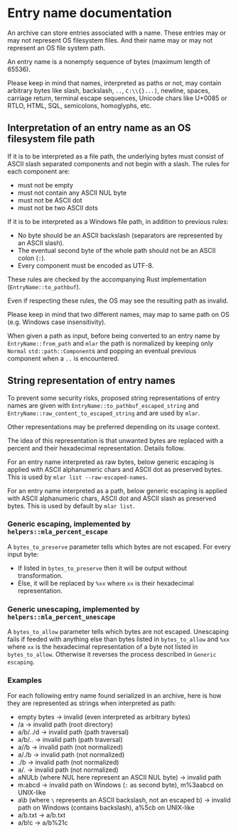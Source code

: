 Entry name documentation
=

An archive can store entries associated with a name. These entries may or may
not represent OS filesystem files. And their name may or may not represent an
OS file system path.

An entry name is a nonempty sequence of bytes (maximum length of 65536).

Please keep in mind that names, interpreted as paths or not, may contain
arbitrary bytes like slash, backslash, `..`, `C:\\{}...]`, newline, spaces,
carriage return, terminal escape sequences, Unicode chars like U+0085 or RTLO,
HTML, SQL, semicolons, homoglyphs, etc.

## Interpretation of an entry name as an OS filesystem file path

If it is to be interpreted as a file path, the underlying bytes must consist of
ASCII slash separated components and not begin with a slash.
The rules for each component are:
* must not be empty
* must not contain any ASCII NUL byte
* must not be ASCII dot
* must not be two ASCII dots

If it is to be interpreted as a Windows file path, in addition to previous rules:
* No byte should be an ASCII backslash (separators are represented by an ASCII slash).
* The eventual second byte of the whole path should not be an ASCII colon (`:`).
* Every component must be encoded as UTF-8.

These rules are checked by the accompanying Rust implementation (`EntryName::to_pathbuf`).

Even if respecting these rules, the OS may see the resulting path as invalid.

Please keep in mind that two different names, may map to same path on OS
(e.g. Windows case insensitivity).

When given a path as input, before being converted to an entry name by
`EntryName::from_path` and `mlar` the path is normalized by keeping only
`Normal` `std::path::Component`s and popping an eventual previous component when
a `..` is encountered.

## String representation of entry names

To prevent some security risks, proposed string representations of entry names
are given with `EntryName::to_pathbuf_escaped_string` and
`EntryName::raw_content_to_escaped_string` and are used by `mlar`.

Other representations may be preferred depending on its usage context.

The idea of this representation is that unwanted bytes are replaced with a
percent and their hexadecimal representation. Details follow.

For an entry name interpreted as raw bytes, below generic escaping is applied
with ASCII alphanumeric chars and ASCII dot as preserved bytes. This is used by
`mlar list --raw-escaped-names`.

For an entry name interpreted as a path, below generic escaping is applied
with ASCII alphanumeric chars, ASCII dot and ASCII slash as preserved bytes.
This is used by default by `mlar list`.

### Generic escaping, implemented by `helpers::mla_percent_escape`

A `bytes_to_preserve` parameter tells which bytes are not escaped.
For every input byte:
* If listed in `bytes_to_preserve` then it will be output without transformation.
* Else, it will be replaced by `%xx` where `xx` is their hexadecimal representation.

### Generic unescaping, implemented by `helpers::mla_percent_unescape`

A `bytes_to_allow` parameter tells which bytes are not escaped.
Unescaping fails if feeded with anything else than bytes listed in
`bytes_to_allow` and `%xx` where `xx` is the hexadecimal representation of a
byte not listed in `bytes_to_allow`. Otherwise it reverses the process described
in `Generic escaping`.

### Examples

For each following entry name found serialized in an archive, here is how they are represented as strings when interpreted as path:
* empty bytes -> invalid (even interpreted as arbitrary bytes)
* /a -> invalid path (root directory)
* a/b/../d -> invalid path (path traversal)
* a/b/.. -> invalid path (path traversal)
* a//b -> invalid path (not normalized)
* a/./b -> invalid path (not normalized)
* ./b -> invalid path (not normalized)
* a/. -> invalid path (not normalized)
* aNULb (where NUL here represent an ASCII NUL byte) -> invalid path
* m:abcd -> invalid path on Windows (`:` as second byte), m%3aabcd on UNIX-like
* a\b (where `\` represents an ASCII backslash, not an escaped b) -> invalid path on Windows (contains backslash), a%5cb on UNIX-like
* a/b.txt -> a/b.txt
* a/b!c -> a/b%21c
